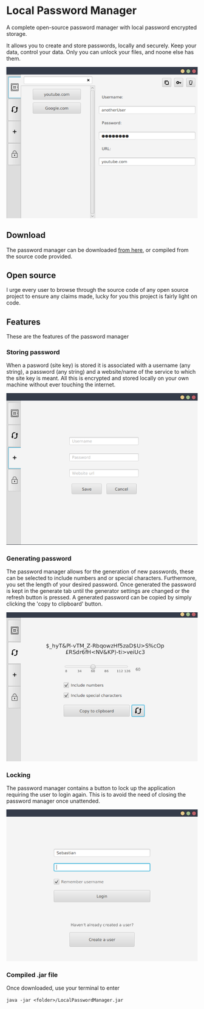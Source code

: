 # Local Password Manager
 A complete open-source password manager with local password encrypted storage.

 It allows you to create and store passwords, locally and securely.
 Keep your data, control your data. 
 Only you can unlock your files, and noone else has them.
 
 ![In-app Password manager vault](Images/vault2.png)
 
 
 ## Download
 The password manager can be downloaded [from here](Downloads/LocalPasswordManager.jar), or compiled from the source code provided.
 
 
 ## Open source
 I urge every user to browse through the source code of any open source project to ensure any claims made, lucky for you this project is fairly light on code.
 
 
 ## Features
 These are the features of the password manager
 
 ### Storing password
 When a pasword (site key) is stored it is associated with a username (any string), a password (any string) and a website/name of the service to which the site key is meant.
 All this is encrypted and stored locally on your own machine without ever touching the internet.

![In-app Password manager vault](Images/create.png)
 
 
 
 ### Generating password
 The password manager allows for the generation of new passwords, these can be selected to include numbers and or special characters. Furthermore, you set the length of your desired password.
 Once generated the password is kept in the generate tab until the generator settings are changed or the refresh button is pressed.
 A generated password can be copied by simply clicking the 'copy to clipboard' button.

![In-app Password manager vault](Images/generate.png)
 
 
 
 ### Locking
 The password manager contains a button to lock up the application requiring the user to login again. This is to avoid the need of closing the password manager once unattended. 
  
![In-app Password manager vault](Images/login.png)
 
 
 
 ### Compiled .jar file
 Once downloaded, use your terminal to enter
 
 ```java -jar <folder>/LocalPasswordManager.jar ```
